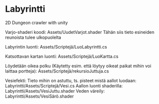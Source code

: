 # Labyrintti
2D Dungeon crawler with unity

Varjo-shaderi koodi: Assets/UudetVarjot.shader Tähän siis tieto esineiden reunoista tulee ulkopuolelta

Labyrintin luonti: Assets/Scriptejä/LuoLabyrintti.cs

Katsottavan kartan luonti: Assets/Scriptejä/LuoKartta.cs

Löydetään oikea polku (Käytetty esim. että löytyy oikeat paikat mihin voi laittaa portteja): Assets/Scriptejä/rekursioJuttuja.cs

Vesiefekti: Tieto mihin on astuttu, ts. pisteet mistä aallot luodaan: Labyrintti/Assets/Scriptejä/Vesi.cs
            Aallon luonti shaderilla: Labyrintti/Assets/VesiJuttu.shader
            Veden väreily: Labyrintti/Assets/VesiSärö.shader
